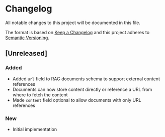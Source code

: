 # Changelog

All notable changes to this project will be documented in this file.

The format is based on [Keep a Changelog](http://keepachangelog.com/en/1.0.0/)
and this project adheres to [Semantic Versioning](http://semver.org/spec/v2.0.0.html).

## [Unreleased]

### Added

- Added `url` field to RAG documents schema to support external content references
- Documents can now store content directly or reference a URL from where to fetch the content
- Made `content` field optional to allow documents with only URL references

### New

- Initial implementation
